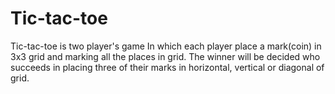 # Tic-tac-toe
Tic-tac-toe is two player's game
In which each player place a mark(coin) in 3x3 grid and marking all the places in grid.
The winner will be decided who succeeds in placing three of their marks in horizontal, vertical or diagonal of grid.
